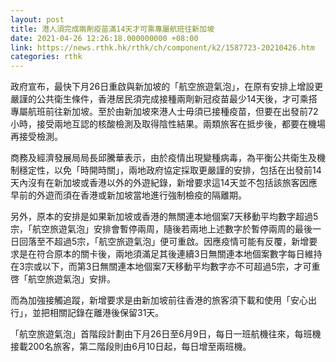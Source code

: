 ```yaml
---
layout: post
title: 港人須完成兩劑疫苗滿14天才可乘專屬航班往新加坡
date: 2021-04-26 12:26:18.000000000 +08:00
link: https://news.rthk.hk/rthk/ch/component/k2/1587723-20210426.htm
categories: rthk
---
```


政府宣布，最快下月26日重啟與新加坡的「航空旅遊氣泡」，在原有安排上增設更嚴謹的公共衛生條件，香港居民須完成接種兩劑新冠疫苗最少14天後，才可乘搭專屬航班前往新加坡。至於由新加坡來港人士毋須已接種疫苗，但要在出發前72小時，接受兩地互認的核酸檢測及取得陰性結果。兩類旅客在抵步後，都要在機場再接受檢測。

商務及經濟發展局局長邱騰華表示，由於疫情出現變種病毒，為平衡公共衛生及機制穩定性，以免「時開時關」，兩地政府協定採取更嚴謹的安排，包括在出發前14天內沒有在新加坡或香港以外的外遊紀錄，新增要求這14天並不包括該旅客因應早前的外遊而須在香港或新加坡當地進行強制檢疫的隔離期。

另外，原本的安排是如果新加坡或香港的無關連本地個案7天移動平均數字超過5宗，「航空旅遊氣泡」安排會暫停兩周，隨後若兩地上述數字於暫停兩周的最後一日回落至不超過5宗，「航空旅遊氣泡」便可重啟。因應疫情可能有反覆，新增要求是在符合原本的關卡後，兩地須滿足其後連續3日無關連本地個案數字每日維持在3宗或以下，而第3日無關連本地個案7天移動平均數字亦不可超過5宗，才可重啓「航空旅遊氣泡」安排。

而為加強接觸追蹤，新增要求是由新加坡前往香港的旅客須下載和使用「安心出行」，並把相關記錄在離港後保留31天。

「航空旅遊氣泡」首階段計劃由下月26日至6月9日，每日一班航機往來，每班機接載200名旅客，第二階段則由6月10日起，每日增至兩班機。
